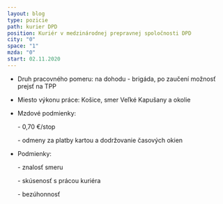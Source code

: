 ```yaml
---
layout: blog
type: pozicie
path: kurier DPD
position: Kuriér v medzinárodnej prepravnej spoločnosti DPD
city: "0"
space: "1"
mzda: "0"
start: 02.11.2020
---
```

* Druh pracovného pomeru: na dohodu - brigáda, po zaučení možnosť prejsť na TPP
* Miesto výkonu práce: Košice, smer Veľké Kapušany a okolie
* Mzdové podmienky: 

  \- 0,70 €/stop

  \- odmeny za platby kartou a dodržovanie časových okien
* Podmienky: 

  \- znalosť smeru

  \- skúsenosť s prácou kuriéra

  \- bezúhonnosť